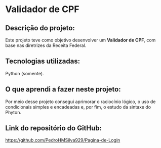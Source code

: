 # Validador de CPF

## Descrição do projeto:
Este projeto teve como objetivo desenvolver um <b>Validador de CPF</b>, com base nas diretrizes da Receita Federal.

## Tecnologias utilizadas:
Python (somente).

## O que aprendi a fazer neste projeto:
Por meio desse projeto consegui aprimorar o raciocínio lógico, o uso de condicionais simples e encadeadas e, por fim, o estudo da sintaxe do Phyton.

## Link do repositório do GitHub:
https://github.com/PedroHMSilva929/Pagina-de-Login
